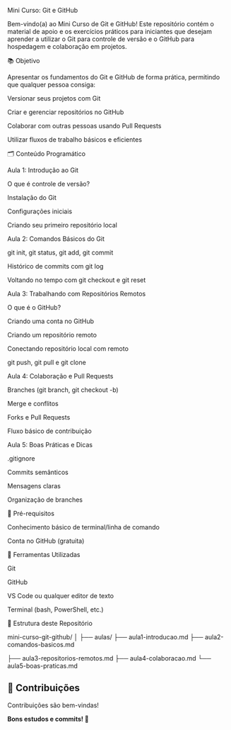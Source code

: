 Mini Curso: Git e GitHub

Bem-vindo(a) ao Mini Curso de Git e GitHub! Este repositório contém o material de apoio e os exercícios práticos para iniciantes que desejam aprender a utilizar o Git para controle de versão e o GitHub para hospedagem e colaboração em projetos.

📚 Objetivo

Apresentar os fundamentos do Git e GitHub de forma prática, permitindo que qualquer pessoa consiga:

Versionar seus projetos com Git

Criar e gerenciar repositórios no GitHub

Colaborar com outras pessoas usando Pull Requests

Utilizar fluxos de trabalho básicos e eficientes

🗂 Conteúdo Programático

Aula 1: Introdução ao Git

O que é controle de versão?

Instalação do Git

Configurações iniciais

Criando seu primeiro repositório local

Aula 2: Comandos Básicos do Git

git init, git status, git add, git commit

Histórico de commits com git log

Voltando no tempo com git checkout e git reset

Aula 3: Trabalhando com Repositórios Remotos

O que é o GitHub?

Criando uma conta no GitHub

Criando um repositório remoto

Conectando repositório local com remoto

git push, git pull e git clone

Aula 4: Colaboração e Pull Requests

Branches (git branch, git checkout -b)

Merge e conflitos

Forks e Pull Requests

Fluxo básico de contribuição

Aula 5: Boas Práticas e Dicas

.gitignore

Commits semânticos

Mensagens claras

Organização de branches

🧠 Pré-requisitos

Conhecimento básico de terminal/linha de comando

Conta no GitHub (gratuita)

💠 Ferramentas Utilizadas

Git

GitHub

VS Code ou qualquer editor de texto

Terminal (bash, PowerShell, etc.)

📁 Estrutura deste Repositório

mini-curso-git-github/
  │
  ├── aulas/
  ├── aula1-introducao.md
  ├── aula2-comandos-basicos.md

  ├── aula3-repositorios-remotos.md
  ├── aula4-colaboracao.md
  └── aula5-boas-praticas.md

## 🤝 Contribuições

Contribuições são bem-vindas!

**Bons estudos e commits! 🚀**